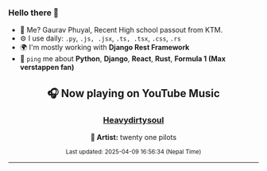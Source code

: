 ### Hello there 👋
- 💨 Me? Gaurav Phuyal, Recent High school passout from KTM.
- ⚙️ I use daily: `.py`, `.js, .jsx`, `.ts, .tsx`, `.css`, `.rs`
- 🌍 I'm mostly working with **Django Rest Framework**
- 💬 `ping` me about **Python**, **Django**, **React**, **Rust**, **Formula 1 (Max verstappen fan)**
<!-- YOUTUBE-MUSIC-START -->
<div align='center'>

## 🎧 Now playing on YouTube Music

### [Heavydirtysoul](https://www.youtube.com/results?search_query=twenty%20one%20pilots%20Heavydirtysoul)

**🎤 Artist:** twenty one pilots

<sub>Last updated: 2025-04-09 16:56:34 (Nepal Time)</sub>

</div>

<!-- YOUTUBE-MUSIC-END -->
<hr>

